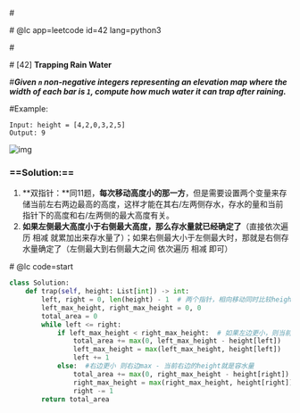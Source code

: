 \#

\# @lc app=leetcode id=42 lang=python3

\#

\# [42] **Trapping Rain Water**

\#***Given `n` non-negative integers representing an elevation map where the width of each bar is `1`, compute how much water it can trap after raining.***

#Example: 

```
Input: height = [4,2,0,3,2,5]
Output: 9
```

![img](https://assets.leetcode-cn.com/aliyun-lc-upload/uploads/2018/10/22/rainwatertrap.png)

### ==Solution:==

1. **双指针：**同11题，**每次移动高度小的那一方**，但是需要设置两个变量来存储当前左右两边最高的高度，这样才能在其右/左两侧存水，存水的量和当前指针下的高度和右/左两侧的最大高度有关。
2. **如果左侧最大高度小于右侧最大高度，那么存水量就已经确定了**（直接依次遍历 相减 就累加出来存水量了）；如果右侧最大小于左侧最大时，那就是右侧存水量确定了（左侧最大到右侧最大之间 依次遍历 相减 即可）

\# @lc code=start

```python
class Solution:
    def trap(self, height: List[int]) -> int:
        left, right = 0, len(height) - 1  # 两个指针，相向移动同时比较height高度 每次移动小的
        left_max_height, right_max_height = 0, 0
        total_area = 0
        while left <= right:
            if left_max_height < right_max_height:  # 如果左边更小，则当前left max - 当前指向的height
                total_area += max(0, left_max_height - height[left])
                left_max_height = max(left_max_height, height[left])
                left += 1
            else:  #右边更小 则右边max - 当前右边的height就是容水量
                total_area += max(0, right_max_height - height[right])
                right_max_height = max(right_max_height, height[right])
                right -= 1
        return total_area
```



